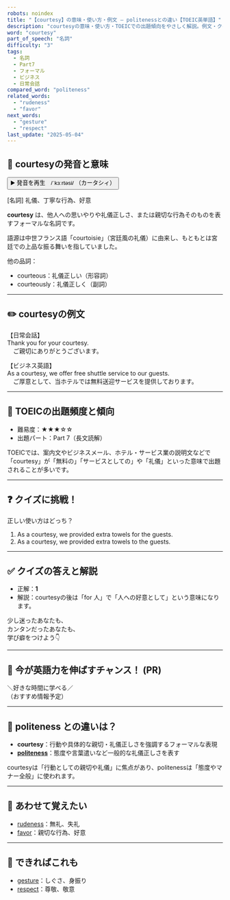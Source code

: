 ```yaml
---
robots: noindex
title: "【courtesy】の意味・使い方・例文 ― politenessとの違い【TOEIC英単語】"
description: "courtesyの意味・使い方・TOEICでの出題傾向をやさしく解説。例文・クイズ付きでpolitenessとの違いもわかりやすく学べます。"
word: "courtesy"
part_of_speech: "名詞"
difficulty: "3"
tags:
  - 名詞
  - Part7
  - フォーマル
  - ビジネス
  - 日常会話
compared_word: "politeness"
related_words:
  - "rudeness"
  - "favor"
next_words:
  - "gesture"
  - "respect"
last_update: "2025-05-04"
---
```


## 🔰 courtesyの発音と意味

<button class="play-audio" onclick="playTTS('courtesy')">
  <span class="play-audio-main">
    ▶️ 発音を再生　/ˈkɜːrtəsi/
  </span>
  <span class="play-audio-sub">
    （カータシィ）
  </span>
</button>

[名詞] 礼儀、丁寧な行為、好意

**courtesy** は、他人への思いやりや礼儀正しさ、または親切な行為そのものを表すフォーマルな名詞です。

語源は中世フランス語「courtoisie」（宮廷風の礼儀）に由来し、もともとは宮廷での上品な振る舞いを指していました。

他の品詞：  
- courteous：礼儀正しい（形容詞）
- courteously：礼儀正しく（副詞）

---

## ✏️ courtesyの例文

【日常会話】  
Thank you for your courtesy.  
　ご親切にありがとうございます。

【ビジネス英語】  
As a courtesy, we offer free shuttle service to our guests.  
　ご厚意として、当ホテルでは無料送迎サービスを提供しております。

---

## 🎯 TOEICの出題頻度と傾向

- 難易度：★★★☆☆
- 出題パート：Part 7（長文読解）

TOEICでは、案内文やビジネスメール、ホテル・サービス業の説明文などで「courtesy」が「無料の」「サービスとしての」や「礼儀」といった意味で出題されることが多いです。

---

## ❓ クイズに挑戦！

正しい使い方はどっち？

1. As a courtesy, we provided extra towels for the guests.  
2. As a courtesy, we provided extra towels to the guests.

---

## ✅ クイズの答えと解説

- 正解：**1**
- 解説：courtesyの後は「for 人」で「人への好意として」という意味になります。

少し迷ったあなたも、  
カンタンだったあなたも、  
学び癖をつけよう👇️

---

## 🚀 今が英語力を伸ばすチャンス！ (PR)

<div class="info-center">
＼好きな時間に学べる／<br>  
（おすすめ情報予定）
</div>

---

## 🤔  politeness との違いは？

- **courtesy**：行動や具体的な親切・礼儀正しさを強調するフォーマルな表現
- **[politeness](/politeness)**：態度や言葉遣いなど一般的な礼儀正しさを表す

courtesyは「行動としての親切や礼儀」に焦点があり、politenessは「態度やマナー全般」に使われます。

---

## 🧩 あわせて覚えたい

- [rudeness](/rudeness)：無礼、失礼
- [favor](/favor)：親切な行為、好意

---

## 📖 できればこれも

- [gesture](/gesture)：しぐさ、身振り
- [respect](/respect)：尊敬、敬意

<!-- cvid: aid28_bid36 -->
